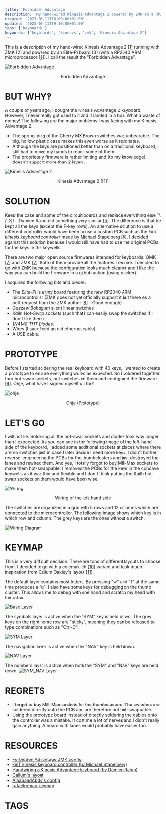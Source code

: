 ```yaml
---
title: 'Forbidden Advantage'
description: 'My hand-wired Kinesis Advantage 2 powered by ZMK on a RP2040'
created: '2023-03-11T18:00:00+01:00'
updated: '2023-03-11T19:10:00+01:00'
tags: ['keyboards']
keywords: ['keyboards', 'kinesis', 'zmk', 'Kinesis Advantage 2']
---
```


This is a description of my hand-wired Kinesis Advantage 2 [[1]] running with
ZMK [[2]] and powered by an Elite-Pi board [[3]] (with a RP2040 ARM
microprocessor [[4]]). I call the result the "Forbidden Advantage".

[1]: https://kinesis-ergo.com/shop/advantage2/
[2]: https://zmk.dev/
[3]: https://splitkb.com/products/elite-pi
[4]: https://www.raspberrypi.com/products/rp2040/

![Forbidden Advantage](/public/forbidden-advantage/forbidden-advantage.jpg "Forbidden Advantage")
<center>Forbidden Advantage</center>

# BUT WHY‽

A couple of years ago, I bought the Kinesis Advantage 2 keyboard. However, I
never really got used to it and it landed in a box. What a waste of money! The
following are the major problems I was facing with my Kinesis Advantage 2.

- The spring-ping of the Cherry MX Brown switches was unbearable. The big,
  hollow plastic case makes this even worse as it resonates.
- Although the keys are positioned better than on a traditional keyboard, I
  still had to move my hands to reach some of them.
- The proprietary firmware is rather limiting and (to my knowledge) doesn't
  support more than 2 layers.

![Kinesis Advantage 2](/public/forbidden-advantage/kinesis-advantage.jpg "Kinesis Advantage 2")
<center>Kinesis Advantage 2 [[1]]</center>

# SOLUTION

Keep the case and some of the circuit boards and replace everything
else ¯\\_(ツ)_/¯. Damien Rajon did something very similar [[5]]. The difference
is that he kept all the keys (except the F-key rows). An alternative solution to
use a different controller would have been to use a custom PCB such as the *kinT
kinesis keyboard controller* made by Michael Stapelberg [[6]]. I decided against
this solution because I would still have had to use the original PCBs for the
keys in the keywells.

[5]: https://25.wf/posts/2020-02-21-qinesis.html
[6]: https://michael.stapelberg.ch/posts/2020-07-09-kint-kinesis-keyboard-controller/

There are two major open source firmwares intended for keyboards: QMK [[7]] and
ZMK [[2]]. Both of them provide all the features I require. I decided to go with
ZMK because the configuration looks much cleaner and I like the way you can
build the firmware in a github action (using docker).

[7]: https://qmk.fm/

I acquired the following bits and pieces:

- The *Elite-Pi* is a tiny board featuring the new RP2040 ARM microcontroller
  (ZMK does not yet officially support it but there es a pull-request from the
  ZMK author [[8]] - Good enough)
- *Gazzew Bobagum* silent linear switches
- *Kailh Hot-Swap sockets* (such that I can easily swap the switches if I don't
  like them)
- *1N4148 THT Diodes*.
- Wires (I sacrificed an old ethernet cable).
- A USB cable.

[8]: https://github.com/zmkfirmware/zmk/pull/1499


# PROTOTYPE

Before I started soldering the real keyboard with 40 keys, I wanted to create a
prototype to ensure everything works as expected. So I soldered together four
hot-swap sockets, put switches on them and configured the firmware [[9]]. Ohje,
what have I signed myself up for‽

[9]: https://github.com/pascal-huber/ohje

![ohje](/public/forbidden-advantage/ohje.jpg "ohje")
<center>Ohje (Prototype)</center>

# LET'S GO

I will not lie. Soldering all the hot-swap sockets and diodes took way longer
than I expcected. As you can see in the following image of the left-hand side of
the keyboard, I added some additional sockets at places where there are no
switches just in case I later decide I need more keys. I didn't bother
reverse-engineering the PCBs for the thumbclusters and just destroyed the lanes
and rewired them. And yes, I totally forgot to buy Mill-Max sockets to make them
hot-swappable. I removed the PCBs for the keys in the concave keywells as it was
thin and flexible and I don't think putting the Kailh hot-swap sockets on them
would have been wise.

![Wiring](/public/forbidden-advantage/forbidden-advantage-soldering.jpg "Wiring")
<center>Wiring of the left-hand side</center>

The switches are organized in a grid with 5 rows and 12 columns which are
connected to the microcontroller. The following image shows which key is in
which row and column. The grey keys are the ones without a switch.

![Wiring Diagram](/public/forbidden-advantage/soldering.svg "Wiring Diagrm")

# KEYMAP

This is a very difficult decision. There are tons of different layouts to choose
from. I decided to go with a colemak-dh [[10]] variant and took much inspiration
from Callum Oakley's layout [[11]].

[10]: https://colemakmods.github.io/mod-dh/
[11]: https://github.com/callum-oakley/keymap

The default layer contains most letters. By pressing "w" and "f" at the same
time produces a "q". I also have some keys for debugging on the thumb cluster.
This allows me to debug with one hand and scratch my head with the other.

![Base Layer](/public/forbidden-advantage/layer1.svg "Base Layer")

The symbols layer is active when the "SYM" key is held down. The grey keys on
the right home row are "sticky", meaning they can be released to type
combinations such as "Ctrl-C".

![SYM Layer](/public/forbidden-advantage/layer2.svg "SYM Layer")

The navigation layer is active when the "NAV" key is held down.

![NAV Layer](/public/forbidden-advantage/layer3.svg "NAV Layer")

The numbers layer is active when both the "SYM" and "NAV" keys are held down.
![SYM_NAV Layer](/public/forbidden-advantage/layer4.svg "SYM_NAV Layer")

# REGRETS 

- I forgot to buy Mill-Max sockets for the thumbclusters. The switches are
  soldered directly onto the PCB and are therefore not hot-swappable.
- Using the prototype board instead of ditectly soldering the cables onto the
  controller was a mistake. It cost me a lot of nerves and I didn't really gain
  anything. A board with lanes would probably have easier too.

# RESOURCES

- [Forbidden Advantage ZMK config](https://github.com/pascal-huber/forbidden-advantage)
- [kinT kinesis keyboard controller (by Michael
  Stapelberg)](https://michael.stapelberg.ch/posts/2020-07-09-kint-kinesis-keyboard-controller/)
- [Handwiring a Kinesis Advantage keyboard (by Damien
  Rajon)](https://25.wf/posts/2020-02-21-qinesis.html)
- [Callum's layout](https://github.com/callum-oakley/keymap)
- [AlaaSaadAbdo's config](https://github.com/AlaaSaadAbdo/zmk-config)
- [rafaelromao keymap](https://github.com/rafaelromao/keyboards)

# TAGS

<!--##tag_list##-->

